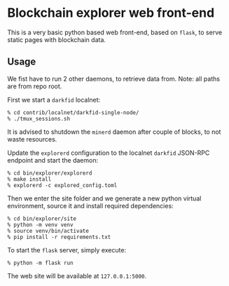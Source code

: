 Blockchain explorer web front-end
=======

This is a very basic python based web front-end, based on `flask`,
to serve static pages with blockchain data.

## Usage

We fist have to run 2 other daemons, to retrieve data from.
Note: all paths are from repo root.

First we start a `darkfid` localnet:

```
% cd contrib/localnet/darkfid-single-node/
% ./tmux_sessions.sh
```

It is advised to shutdown the `minerd` daemon after couple of blocks, to not waste resources.

Update the `explorerd` configuration to the localnet `darkfid` JSON-RPC endpoint
and start the daemon:

```
% cd bin/explorer/explorerd
% make install
% explorerd -c explored_config.toml  
```

Then we enter the site folder and we generate a new python virtual environment,
source it and install required dependencies:

```
% cd bin/explorer/site
% python -m venv venv
% source venv/bin/activate
% pip install -r requirements.txt
```

To start the `flask` server, simply execute:

```
% python -m flask run
```

The web site will be available at `127.0.0.1:5000`.
